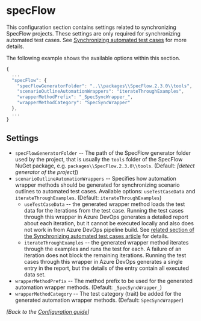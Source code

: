 # specFlow

This configuration section contains settings related to synchronizing SpecFlow projects. These settings are only required for synchronizing automated test cases. See [Synchronizing automated test cases](../../important-concepts/synchronizing-automated-test-cases.md) for more details.

The following example shows the available options within this section.

```javascript
{
  ...
  "specFlow": {
    "specFlowGeneratorFolder": "..\\packages\\SpecFlow.2.3.0\\tools",
    "scenarioOutlineAutomationWrappers": "iterateThroughExamples",
    "wrapperMethodPrefix": "_SpecSyncWrapper_",
    "wrapperMethodCategory": "SpecSyncWrapper"
  },
  ...
}
```

## Settings

* `specFlowGeneratorFolder` -- The path of the SpecFlow generator folder used by the project, that is usually the `tools` folder of the SpecFlow NuGet package, e.g. `packages\\SpecFlow.2.3.0\\tools`. \(Default: _\[detect generator of the project\]_\)
* `scenarioOutlineAutomationWrappers` -- Specifies how automation wrapper methods should be generated for synchronizing scenario outlines to automated test cases. Available options: `useTestCaseData` and `iterateThroughExamples`. \(Default: `iterateThroughExamples`\)
  * `useTestCaseData` -- the generated wrapper method loads the test data for the iterations from the test case. Running the test cases through this wrapper in Azure DevOps generates a detailed report about each iteration, but it cannot be executed locally and also does not work in from Azure DevOps pipeline build. See [related section of the Synchronizing automated test cases article](../../important-concepts/synchronizing-automated-test-cases.md#use-testcase-data-for-scenario-outline-examples-for-legacy-mstest-v1-projects) for details.
  * `iterateThroughExamples` -- the generated wrapper method iterates through the examples and runs the test for each. A failure of an iteration does not block the remaining iterations. Running the test cases through this wrapper in Azure DevOps generates a single entry in the report, but the details of the entry contain all executed data set.
* `wrapperMethodPrefix` -- The method prefix to be used for the generated automation wrapper methods. \(Default: `_SpecSyncWrapper_`\)
* `wrapperMethodCategory` -- The test category \(trait\) be added for the generated automation wrapper methods. \(Default: `SpecSyncWrapper`\)

_\[Back to the_ [_Configuration guide_](./)_\]_

